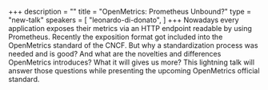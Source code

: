 +++
description = ""
title = "OpenMetrics: Prometheus Unbound?"
type = "new-talk"
speakers = [
        "leonardo-di-donato",
]
+++
Nowadays every application exposes their metrics via an HTTP endpoint readable by using Prometheus. Recently the exposition format got included into the OpenMetrics standard of the CNCF. But why a standardization process was needed and is good? And what are the novelties and differences OpenMetrics introduces? What it will gives us more?
This lightning talk will answer those questions while presenting the upcoming OpenMetrics official standard.